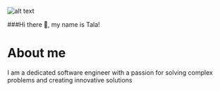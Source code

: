 ![alt text](images/hi.gif)




###Hi there 👋, my name is Tala!

# About me
I am a dedicated software engineer with a passion for solving complex problems and creating innovative solutions








